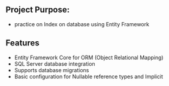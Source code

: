 ## Project Purpose:
 - practice on Index on database using Entity Framework
 
## Features

- Entity Framework Core for ORM (Object Relational Mapping)
- SQL Server database integration
- Supports database migrations
- Basic configuration for Nullable reference types and Implicit 
